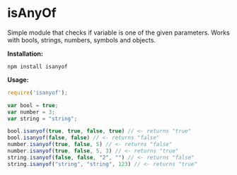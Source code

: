 ﻿# isAnyOf

Simple module that checks if variable is one of the given parameters. Works with bools, strings, numbers, symbols and objects.

**Installation:**
```
npm install isanyof
```

**Usage:**
```javascript
require('isanyof');

var bool = true;
var number = 3;
var string = "string";

bool.isanyof(true, true, false, true) // <- returns "true"
bool.isanyof(false, false) // <- returns "false"
number.isanyof(true, false, 5) // <- returns "false"
number.isanyof(true, false, 5, 3) // <- returns "true"
string.isanyof(false, false, "2", "") // <- returns "false"
string.isanyof("string", "string", 123) // <- returns "true"

```